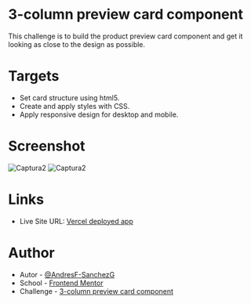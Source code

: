 # 3-column preview card component

This challenge is to build the product preview card component and get it looking as close to the design as possible.

# Targets

- Set card structure using html5.
- Create and apply styles with CSS.
- Apply responsive design for desktop and mobile.

# Screenshot

![Captura2](https://github.com/AndresF-SanchezG/reto6./assets/113924667/97088dae-3d72-4541-9e56-2b1b21ffdaec)
![Captura2](https://github.com/AndresF-SanchezG/reto6./assets/113924667/c02057fe-4630-4257-8469-66ac06f2419a)

# Links

- Live Site URL: [Vercel deployed app](https://reto6-opal.vercel.app/)

# Author

- Autor - [@AndresF-SanchezG](https://github.com/AndresF-Sanchez)
- School - [Frontend Mentor](https://www.frontendmentor.io/profile/AndresF-SanchezG)
- Challenge - [3-column preview card component](https://www.frontendmentor.io/solutions/challenge-unlock-with-html-css-and-responsive-design-bV0bLk-CwQ)

